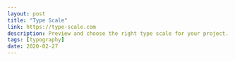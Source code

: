 ```yaml
---
layout: post
title: "Type Scale"
link: https://type-scale.com
description: Preview and choose the right type scale for your project. Experiment with font size, scale and different webfonts.
tags: [typography]
date: 2020-02-27
---
```

